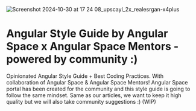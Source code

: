 ![Screenshot 2024-10-30 at 17 24 08_upscayl_2x_realesrgan-x4plus](https://github.com/user-attachments/assets/68267755-3276-4074-9575-b6d067f8da4a)

# Angular Style Guide by Angular Space x Angular Space Mentors - powered by community :)
Opinionated Angular Style Guide + Best Coding Practices. With collaboration of Angular Space &amp; Angular Space Mentors! Angular Space portal has been created for the community and this style guide is going to follow the same mindset. Same as our articles, we want to keep it high quality but we will also take community suggestions :) (WIP) 
